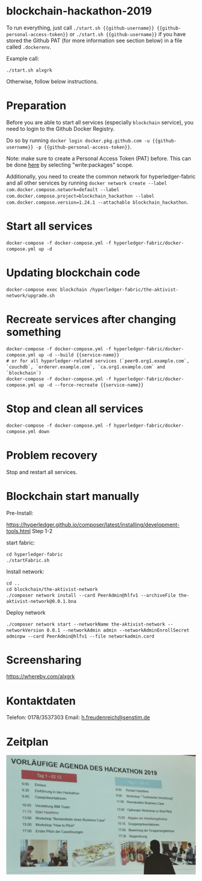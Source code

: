 # blockchain-hackathon-2019

To run everything, just call `./start.sh {{github-username}} {{github-personal-access-token}}` or `./start.sh {{github-username}}` if you have stored the Github PAT (for more information see section below) in a file called `.dockerenv`.

Example call:
```
./start.sh alxgrk
```

Otherwise, follow below instructions.

# Preparation

Before you are able to start all services (especially `blockchain` service), you need to login to the Github Docker Registry.

Do so by running `docker login docker.pkg.github.com -u {{github-username}} -p {{github-personal-access-token}}`.

Note: make sure to create a Personal Access Token (PAT) before. This can be done [here](https://github.com/settings/tokens/new) by selecting "write:packages" scope.

Additionally, you need to create the common network for hyperledger-fabric and all other services by running `docker network create --label com.docker.compose.network=default --label com.docker.compose.project=blockchain_hackathon --label com.docker.compose.version=1.24.1 --attachable blockchain_hackathon`.

# Start all services

```
docker-compose -f docker-compose.yml -f hyperledger-fabric/docker-compose.yml up -d
```

# Updating blockchain code

```
docker-compose exec blockchain /hyperledger-fabric/the-aktivist-network/upgrade.sh
```

# Recreate services after changing something

```
docker-compose -f docker-compose.yml -f hyperledger-fabric/docker-compose.yml up -d --build {{service-name}}
# or for all hyperledger-related services (`peer0.org1.example.com`, `couchdb`, `orderer.example.com`, `ca.org1.example.com` and `blockchain`)
docker-compose -f docker-compose.yml -f hyperledger-fabric/docker-compose.yml up -d --force-recreate {{service-name}}
```

# Stop and clean all services

```
docker-compose -f docker-compose.yml -f hyperledger-fabric/docker-compose.yml down
```

# Problem recovery

Stop and restart all services.



# Blockchain start manually

Pre-Install:

https://hyperledger.github.io/composer/latest/installing/development-tools.html
Step 1-2

start fabric:

```
cd hyperledger-fabric
./startFabric.sh

```

Install network:

```
cd ..
cd blockchain/the-aktivist-network
./composer network install --card PeerAdmin@hlfv1 --archiveFile the-aktivist-network@0.0.1.bna
```

Deploy network
```
./composer network start --networkName the-aktivist-network --networkVersion 0.0.1 --networkAdmin admin --networkAdminEnrollSecret adminpw --card PeerAdmin@hlfv1 --file networkadmin.card
```


# Screensharing
https://whereby.com/alxgrk

# Kontaktdaten

Telefon: 0178/3537303
Email: h.freudenreich@senstim.de

# Zeitplan
![alt text](https://github.com/alxgrk/blockchain-hackathon-2019/blob/master/Screenshot%202019-12-02%20at%2012.26.47.png)
